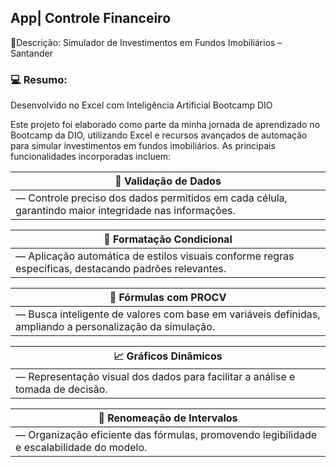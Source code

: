 ## App| Controle Financeiro




📝Descrição: Simulador de Investimentos em Fundos Imobiliários – Santander







### 💻 Resumo:







Desenvolvido no Excel com Inteligência Artificial  Bootcamp DIO







Este projeto foi elaborado como parte da minha jornada de aprendizado no Bootcamp da DIO, utilizando Excel e recursos avançados de automação para simular investimentos em fundos imobiliários. As principais funcionalidades incorporadas incluem:







| 🧩 Validação de Dados |
|--------------------------|
|  — Controle preciso dos dados permitidos em cada célula, garantindo maior integridade nas informações. |



| 🎯 Formatação Condicional |
|-----------------------------|
| — Aplicação automática de estilos visuais conforme regras específicas, destacando padrões relevantes. |







| 🔄 Fórmulas com PROCV |
|-------------------------|
| — Busca inteligente de valores com base em variáveis definidas, ampliando a personalização da simulação. |



| 📈 Gráficos Dinâmicos |
|-------------------------|
| — Representação visual dos dados para facilitar a análise e tomada de decisão. 



| 🔖 Renomeação de Intervalos |
|--------------------------------|
| — Organização eficiente das fórmulas, promovendo legibilidade e escalabilidade do modelo.  |
